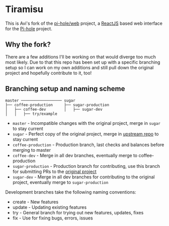 # Tiramisu

This is Avi's fork of the [pi-hole/web](https://github.com/pi-hole/web) project, a [ReactJS](https://reactjs.org/) based web interface for the [Pi-hole](https://github.com/pi-hole/pi-hole) project.

Why the fork?
-----------------
There are a few additions I'll be working on that would diverge too much most likely. Due to that this repo has been set up with a specific branching setup so I can work on my own additions and still pull down the original project and hopefully contribute to it, too!

Branching setup and naming scheme
-----------------
```
master ────────────────── sugar
├── coffee-production     ├── sugar-production
│   ├── coffee-dev        │   ├── sugar-dev
│   │   ├── try/example
```

* ```master``` - Incompatible changes with the original project, merge in ```sugar``` to stay current
* ```sugar``` - Perfect copy of the original project, merge in [upstream repo](https://github.com/pi-hole/web) to stay current
* ```coffee-production``` - Production branch, last checks and balances before merging to master
* ```coffee-dev``` - Merge in all dev branches, eventually merge to coffee-production
* ```sugar-production``` - Production branch for contributing, use this branch for submitting PRs to the [original project](https://github.com/pi-hole/web)
* ```sugar-dev``` - Merge in all dev branches for contributing to the original project, eventually merge to ```sugar-production```

Development branches take the following naming conventions:

* create - New features
* update - Updating existing features
* try - General branch for trying out new features, updates, fixes
* fix - Use for fixing bugs, errors, issues